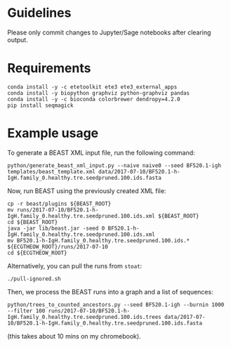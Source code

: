 # Guidelines

Please only commit changes to Jupyter/Sage notebooks after clearing output.


# Requirements

    conda install -y -c etetoolkit ete3 ete3_external_apps
    conda install -y biopython graphviz python-graphviz pandas
    conda install -y -c bioconda colorbrewer dendropy=4.2.0
    pip install seqmagick


# Example usage

To generate a BEAST XML input file, run the following command:

    python/generate_beast_xml_input.py --naive naive0 --seed BF520.1-igh templates/beast_template.xml data/2017-07-10/BF520.1-h-IgH.family_0.healthy.tre.seedpruned.100.ids.fasta

Now, run BEAST using the previously created XML file:

    cp -r beast/plugins ${BEAST_ROOT}
    mv runs/2017-07-10/BF520.1-h-IgH.family_0.healthy.tre.seedpruned.100.ids.xml ${BEAST_ROOT}
    cd ${BEAST_ROOT}
    java -jar lib/beast.jar -seed 0 BF520.1-h-IgH.family_0.healthy.tre.seedpruned.100.ids.xml
    mv BF520.1-h-IgH.family_0.healthy.tre.seedpruned.100.ids.* ${ECGTHEOW_ROOT}/runs/2017-07-10
    cd ${ECGTHEOW_ROOT}

Alternatively, you can pull the runs from `stoat`:

    ./pull-ignored.sh

Then, we process the BEAST runs into a graph and a list of sequences:

    python/trees_to_counted_ancestors.py --seed BF520.1-igh --burnin 1000 --filter 100 runs/2017-07-10/BF520.1-h-IgH.family_0.healthy.tre.seedpruned.100.ids.trees data/2017-07-10/BF520.1-h-IgH.family_0.healthy.tre.seedpruned.100.ids.fasta

(this takes about 10 mins on my chromebook).
